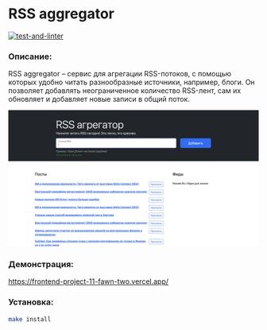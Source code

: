 # RSS aggregator
[![test-and-linter](https://github.com/natalia-nuikina/frontend-project-11/actions/workflows/testAndLinter.yml/badge.svg)](https://github.com/natalia-nuikina/frontend-project-11/actions/workflows/testAndLinter.yml)

### Описание:
RSS aggregator – сервис для агрегации RSS-потоков, с помощью которых удобно читать разнообразные источники, например, блоги. Он позволяет добавлять неограниченное количество RSS-лент, сам их обновляет и добавляет новые записи в общий поток.

![Demonstration](<./src/img/Снимок экрана 2024-10-08 в 17.25.29.png>)

### Демонстрация:
https://frontend-project-11-fawn-two.vercel.app/

### Установка:

```bash
make install
```
